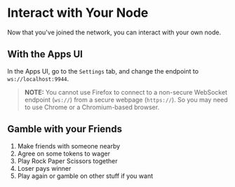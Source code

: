 # Interact with Your Node

Now that you've joined the network, you can interact with your own node.

## With the Apps UI

In the Apps UI, go to the `Settings` tab, and change the endpoint to `ws://localhost:9944`.

> **NOTE:** You cannot use Firefox to connect to a non-secure WebSocket endpoint
> (`ws://`) from a secure webpage (`https://`). So you may need to use Chrome or
> a Chromium-based browser.

## Gamble with your Friends

1. Make friends with someone nearby
2. Agree on some tokens to wager
3. Play Rock Paper Scissors together
4. Loser pays winner
5. Play again or gamble on other stuff if you want
